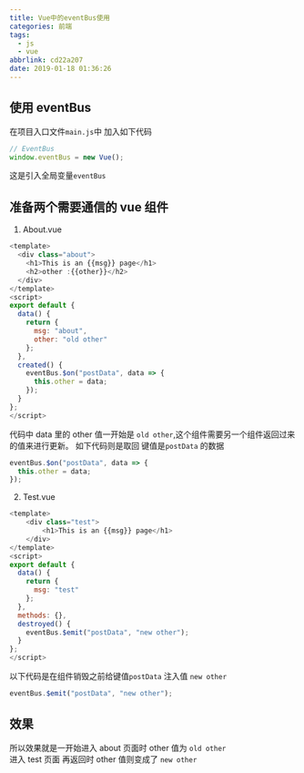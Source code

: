 ```yaml
---
title: Vue中的eventBus使用
categories: 前端
tags:
  - js
  - vue
abbrlink: cd22a207
date: 2019-01-18 01:36:26
---
```


## 使用 eventBus

在项目入口文件`main.js`中 加入如下代码

```js
// EventBus
window.eventBus = new Vue();
```

这是引入全局变量`eventBus`

## 准备两个需要通信的 vue 组件

1. About.vue

```js
<template>
  <div class="about">
    <h1>This is an {{msg}} page</h1>
    <h2>other :{{other}}</h2>
  </div>
</template>
<script>
export default {
  data() {
    return {
      msg: "about",
      other: "old other"
    };
  },
  created() {
    eventBus.$on("postData", data => {
      this.other = data;
    });
  }
};
</script>
```

代码中 data 里的 other 值一开始是 `old other`,这个组件需要另一个组件返回过来的值来进行更新。
如下代码则是取回 键值是`postData` 的数据

```js
eventBus.$on("postData", data => {
  this.other = data;
});
```

2. Test.vue

```js
<template>
    <div class="test">
        <h1>This is an {{msg}} page</h1>
    </div>
</template>
<script>
export default {
  data() {
    return {
      msg: "test"
    };
  },
  methods: {},
  destroyed() {
    eventBus.$emit("postData", "new other");
  }
};
</script>
```

以下代码是在组件销毁之前给键值`postData` 注入值 `new other`

```js
eventBus.$emit("postData", "new other");
```

## 效果

所以效果就是一开始进入 about 页面时 other 值为 `old other`  
进入 test 页面 再返回时 other 值则变成了 `new other`
